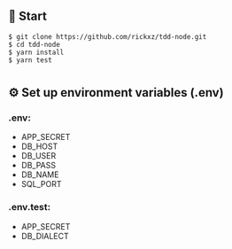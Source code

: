 ## 🏁 Start

```shell
$ git clone https://github.com/rickxz/tdd-node.git
$ cd tdd-node
$ yarn install
$ yarn test
```

#

## ⚙️ Set up environment variables (.env)

### .env:
- APP_SECRET
- DB_HOST
- DB_USER
- DB_PASS
- DB_NAME
- SQL_PORT

### .env.test:

- APP_SECRET
- DB_DIALECT